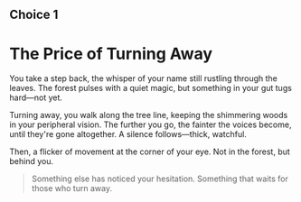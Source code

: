 ## Choice 1
# The Price of Turning Away

You take a step back, the whisper of your name still rustling through the leaves. The forest pulses with a quiet magic, but something in your gut tugs hard—not yet.

Turning away, you walk along the tree line, keeping the shimmering woods in your peripheral vision. The further you go, the fainter the voices become, until they're gone altogether. A silence follows—thick, watchful.

Then, a flicker of movement at the corner of your eye. Not in the forest, but behind you.

> Something else has noticed your hesitation. Something that waits for those who turn away.